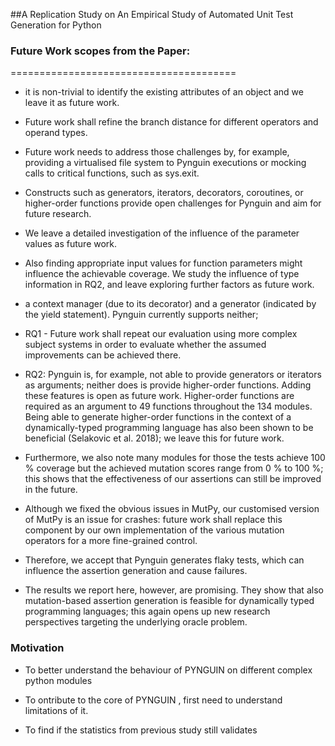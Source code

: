 ##A Replication Study on An Empirical Study of Automated Unit Test Generation for Python


### Future Work scopes from the Paper:
=======================================
 -  it is non-trivial to identify the existing attributes of an object and we
leave it as future work.
- Future work shall refine the branch distance for different operators and
operand types.
- Future work needs to address those challenges by, for example, providing a virtualised file system to Pynguin executions or mocking calls to critical functions, such as sys.exit.

- Constructs such as generators, iterators,
decorators, coroutines, or higher-order functions provide open challenges for
Pynguin and aim for future research.

- We leave a detailed investigation of the influence of the parameter values as future work.

- Also finding appropriate input values for function parameters might influence the achievable coverage. We study the influence of type information in RQ2, and leave exploring further factors as future work.

- a context manager (due to its decorator) and a generator (indicated by the yield statement). Pynguin currently supports neither;

- RQ1 - Future work shall repeat our evaluation using more complex subject systems in order to evaluate whether the assumed improvements can be achieved there.

- RQ2: Pynguin is, for example, not able to provide generators or iterators as arguments; neither does is provide higher-order functions. Adding these features is open as future work. Higher-order functions are required as an argument to 49 functions throughout the 134 modules. Being able to generate higher-order functions in the context of a dynamically-typed programming language has also been shown to be beneficial (Selakovic et al. 2018); we leave this for future work.

- Furthermore, we also note many modules for those the tests
achieve 100 % coverage but the achieved mutation scores range from 0 % to
100 %; this shows that the effectiveness of our assertions can still be improved
in the future.

- Although we fixed the obvious issues in MutPy, our customised version of MutPy is
an issue for crashes: future work shall replace this component by our own
implementation of the various mutation operators for a more fine-grained
control.

- Therefore, we accept that Pynguin generates flaky tests, which can influence the assertion generation and cause failures.

- The results we report here, however, are promising. They show that also
mutation-based assertion generation is feasible for dynamically typed programming languages; this again opens up new research perspectives targeting the
underlying oracle problem.

### Motivation

- To better understand the behaviour of PYNGUIN on different complex python modules 

- To ontribute to the core of PYNGUIN , first need to understand limitations of it.

- To find if the statistics from previous study still validates